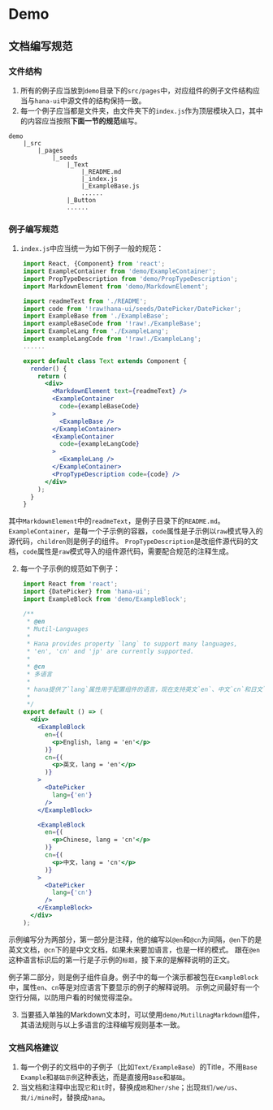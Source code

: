 # Demo

## 文档编写规范

### 文件结构

1. 所有的例子应当放到`demo`目录下的`src/pages`中，对应组件的例子文件结构应当与`hana-ui`中源文件的结构保持一致。
2. 每一个例子应当都是文件夹，由文件夹下的`index.js`作为顶层模块入口，其中的内容应当按照**下面一节的规范**编写。

```
demo
    |_src
        |_pages
            |_seeds
                |_Text
                    |_README.md
                    |_index.js
                    |_ExampleBase.js
                    ......
                |_Button
                ......
```

### 例子编写规范

1. `index.js`中应当统一为如下例子一般的规范：

```jsx
    import React, {Component} from 'react';
    import ExampleContainer from 'demo/ExampleContainer';
    import PropTypeDescription from 'demo/PropTypeDescription';
    import MarkdownElement from 'demo/MarkdownElement';

    import readmeText from './README';
    import code from '!raw!hana-ui/seeds/DatePicker/DatePicker';
    import ExampleBase from './ExampleBase';
    import exampleBaseCode from '!raw!./ExampleBase';
    import ExampleLang from './ExampleLang';
    import exampleLangCode from '!raw!./ExampleLang';
    ......

    export default class Text extends Component {
      render() {
        return (
          <div>
            <MarkdownElement text={readmeText} />
            <ExampleContainer
              code={exampleBaseCode}
            >
              <ExampleBase />
            </ExampleContainer>
            <ExampleContainer
              code={exampleLangCode}
            >
              <ExampleLang />
            </ExampleContainer>
            <PropTypeDescription code={code} />
          </div>
        );
      }
    }
```

其中`MarkdownElement`中的`readmeText`，是例子目录下的`README.md`。
`ExampleContainer`，是每一个子示例的容器，`code`属性是子示例以`raw`模式导入的源代码，`children`则是例子的组件。
`PropTypeDescription`是改组件源代码的文档，`code`属性是`raw`模式导入的组件源代码，需要配合规范的注释生成。

2. 每一个子示例的规范如下例子：

```jsx
    import React from 'react';
    import {DatePicker} from 'hana-ui';
    import ExampleBlock from 'demo/ExampleBlock';

    /**
     * @en
     * Mutil-Languages
     *
     * Hana provides property `lang` to support many languages,
     * 'en', 'cn' and 'jp' are currently supported.
     *
     * @cn
     * 多语言
     *
     * hana提供了`lang`属性用于配置组件的语言，现在支持英文`en`、中文`cn`和日文`jp`。
     *
     */
    export default () => (
      <div>
        <ExampleBlock
          en={(
            <p>English, lang = 'en'</p>
          )}
          cn={(
            <p>英文，lang = 'en'</p>
          )}
        >
          <DatePicker
            lang={'en'}
          />
        </ExampleBlock>

        <ExampleBlock
          en={(
            <p>Chinese, lang = 'cn'</p>
          )}
          cn={(
            <p>中文，lang = 'cn'</p>
          )}
        >
          <DatePicker
            lang={'cn'}
          />
        </ExampleBlock>
      </div>
    );
```


示例编写分为两部分，第一部分是注释，他的编写以`@en`和`@cn`为间隔，`@en`下的是英文文档，`@cn`下的是中文文档，如果未来要加语言，也是一样的模式。
跟在`@en`这种语言标识后的第一行是子示例的`标题`，接下来的是解释说明的正文。

例子第二部分，则是例子组件自身。例子中的每一个演示都被包在`ExampleBlock`中，属性`en`、`cn`等是对应语言下要显示的例子的解释说明。
示例之间最好有一个空行分隔，以防用户看的时候觉得混杂。

3. 当要插入单独的Markdown文本时，可以使用`demo/MutilLnagMarkdown`组件，其语法规则与以上多语言的注释编写规则基本一致。

### 文档风格建议

1. 每一个例子的文档中的子例子（比如`Text/ExampleBase`）的Title，不用`Base Example`和`基础示例`这种表达，而是直接用`Base`和`基础`。
2. 当文档和注释中出现`它`和`it`时，替换成`她`和`her/she`；出现`我们/we/us`、`我/i/mine`时，替换成`hana`。
